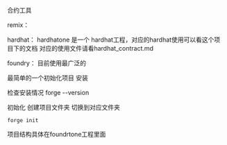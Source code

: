 合约工具

remix：

hardhat：
hardhatone 是一个 hardhat工程，对应的hardhat使用可以看这个项目下的文档
对应的使用文件请看hardhat_contract.md


foundry：
目前使用最广泛的

最简单的一个初始化项目
安装

检查安装情况
forge --version

初始化
创建项目文件夹
切换到对应文件夹
```
forge init
```

项目结构具体在foundrtone工程里面